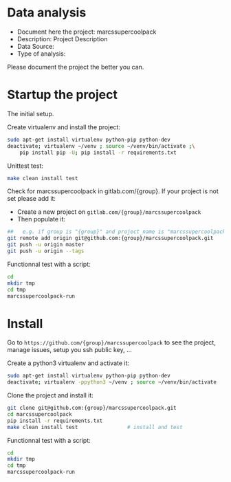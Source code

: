 # Data analysis
- Document here the project: marcssupercoolpack
- Description: Project Description
- Data Source:
- Type of analysis:

Please document the project the better you can.

# Startup the project

The initial setup.

Create virtualenv and install the project:
```bash
sudo apt-get install virtualenv python-pip python-dev
deactivate; virtualenv ~/venv ; source ~/venv/bin/activate ;\
    pip install pip -U; pip install -r requirements.txt
```

Unittest test:
```bash
make clean install test
```

Check for marcssupercoolpack in gitlab.com/{group}.
If your project is not set please add it:

- Create a new project on `gitlab.com/{group}/marcssupercoolpack`
- Then populate it:

```bash
##   e.g. if group is "{group}" and project_name is "marcssupercoolpack"
git remote add origin git@github.com:{group}/marcssupercoolpack.git
git push -u origin master
git push -u origin --tags
```

Functionnal test with a script:

```bash
cd
mkdir tmp
cd tmp
marcssupercoolpack-run
```

# Install

Go to `https://github.com/{group}/marcssupercoolpack` to see the project, manage issues,
setup you ssh public key, ...

Create a python3 virtualenv and activate it:

```bash
sudo apt-get install virtualenv python-pip python-dev
deactivate; virtualenv -ppython3 ~/venv ; source ~/venv/bin/activate
```

Clone the project and install it:

```bash
git clone git@github.com:{group}/marcssupercoolpack.git
cd marcssupercoolpack
pip install -r requirements.txt
make clean install test                # install and test
```
Functionnal test with a script:

```bash
cd
mkdir tmp
cd tmp
marcssupercoolpack-run
```
